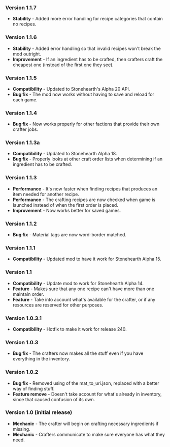 ### Version 1.1.7

- **Stability** - Added more error handling for recipe categories that contain no recipes.


### Version 1.1.6

- **Stability** - Added error handling so that invalid recipes won't break the mod outright.
- **Improvement** - If an ingredient has to be crafted, then crafters craft the cheapest one (instead of the first one they see).


### Version 1.1.5

- **Compatibility** - Updated to Stonehearth's Alpha 20 API.
- **Bug fix** - The mod now works without having to save and reload for each game.


### Version 1.1.4

- **Bug fix** - Now works properly for other factions that provide their own crafter jobs.


### Version 1.1.3a

- **Compatibility** - Updated to Stonehearth Alpha 18.
- **Bug fix** - Properly looks at other craft order lists when determining if an ingredient has to be crafted.


### Version 1.1.3

- **Performance** - It's now faster when finding recipes that produces an item needed for another recipe.
- **Performance** - The crafting recipes are now checked when game is launched instead of when the first order is placed.
- **Improvement** - Now works better for saved games.


### Version 1.1.2

- **Bug fix** - Material tags are now word-border matched.


### Version 1.1.1

- **Compatibility** - Updated mod to have it work for Stonehearth Alpha 15.


### Version 1.1

- **Compatibility** - Update mod to work for Stonehearth Alpha 14.
- **Feature** - Makes sure that any one recipe can't have more than one maintain order.
- **Feature** - Take into account what's available for the crafter, or if any resources are reserved for other purposes.


### Version 1.0.3.1

- **Compatibility** - Hotfix to make it work for release 240.


### Version 1.0.3

- **Bug fix** - The crafters now makes all the stuff even if you have everything in the inventory.


### Version 1.0.2

- **Bug fix** - Removed using of the mat_to_uri.json, replaced with a better way of finding stuff.
- **Feature remove** - Doesn't take account for what's already in inventory, since that caused confusion of its own.


### Version 1.0 (initial release)

- **Mechanic** - The crafter will begin on crafting necessary ingredients if missing.
- **Mechanic** - Crafters communicate to make sure everyone has what they need.
